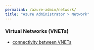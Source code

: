 ```yaml
---
permalink: /azure-admin/network/
title: "Azure Administrator > Network"
---
```

### Virtual Networks (VNETs)

* [connectivity between VNETs](network/peering.md)